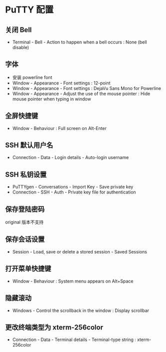# PuTTY 配置

## 关闭 Bell

* Terminal - Bell - Action to happen when a bell occurs : None (bell disable)

## 字体

* 安装 powerline font
* Window - Appearance - Font settings : 12-point
* Window - Appearance - Font settings : DejaVu Sans Mono for Powerline
* Window - Appearance - Adjust the use of the mouse pointer : Hide mouse pointer when typing in window

## 全屏快捷键

* Window - Behaviour : Full screen on Alt-Enter

## SSH 默认用户名

* Connection - Data - Login details - Auto-login username

## SSH 私钥设置

* PuTTYgen - Conversations - Import Key - Save private key
* Connection - SSH - Auth - Private key file for authentication

## 保存登陆密码

original 版本不支持

## 保存会话设置

* Session - Load, save or delete a stored session - Saved Sessions

## 打开菜单快捷键

* Window - Behaviour : System menu appears on Alt+Space

## 隐藏滚动

* Windows - Control the scrollback in the window : Display scrollbar

## 更改终端类型为 xterm-256color

* Connection - Data - Terminal details - Terminal-type string : xterm-256color
